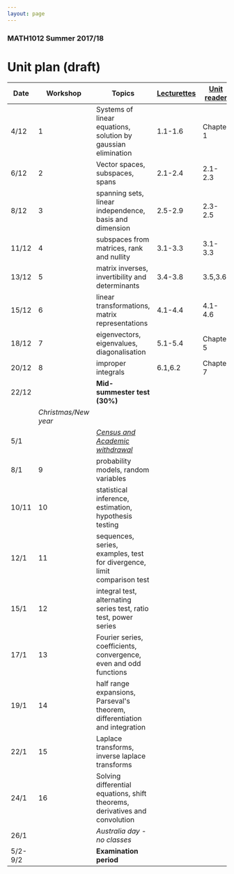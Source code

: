 ```yaml
---
layout: page
---
```


[census]:https://ipoint.uwa.edu.au/app/answers/detail/a_id/187/related/1
[Lecturettes]:MATH1012_lectures.html
[Unit reader]:https://lms.uwa.edu.au/bbcswebdav/courses/MATH1012_TS-SUMM-B_2018/notes/MATH1012_Reader.pdf

### MATH1012 Summer 2017/18 
# Unit plan (draft)

Date | Workshop | Topics | [Lecturettes] | [Unit reader]
--- | --- | --- |--- |--- 
4/12|1| Systems of linear equations, solution by gaussian elimination|1.1-1.6| Chapter 1|
6/12|2| Vector spaces, subspaces, spans|2.1-2.4| 2.1-2.3
8/12|3| spanning sets, linear independence, basis and dimension | 2.5-2.9| 2.3-2.5
11/12|4| subspaces from matrices, rank and nullity|3.1-3.3|3.1-3.3
13/12|5| matrix inverses, invertibility and determinants| 3.4-3.8| 3.5,3.6
15/12|6| linear transformations, matrix representations|4.1-4.4|4.1-4.6
18/12|7| eigenvectors, eigenvalues, diagonalisation|5.1-5.4|Chapter 5
20/12|8| improper integrals|6.1,6.2| Chapter 7
22/12|| **Mid-summester test (30%)**
 || _Christmas/New year_|
5/1||[*Census and Academic withdrawal*][census]
8/1|9| probability models, random variables
10/11|10| statistical inference, estimation, hypothesis testing
12/1|11| sequences, series, examples, test for divergence, limit comparison test 
15/1|12| integral test, alternating series test, ratio test, power series
17/1|13| Fourier series, coefficients, convergence, even and odd functions
19/1|14| half range expansions, Parseval's theorem, differentiation and integration
22/1|15| Laplace transforms, inverse laplace transforms
24/1|16| Solving differential equations, shift theorems, derivatives and convolution
26/1|| *Australia day - no classes*
5/2-9/2||**Examination period**


